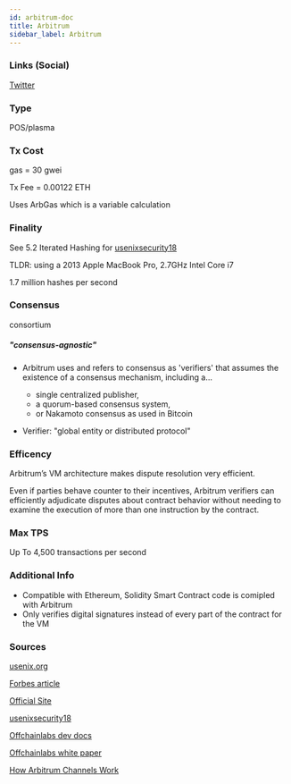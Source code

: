 ```yaml
---
id: arbitrum-doc
title: Arbitrum
sidebar_label: Arbitrum
---
```


### Links (Social)

[Twitter](https://twitter.com/offchainlabs?lang=en)

### Type

POS/plasma

### Tx Cost

gas = 30 gwei

Tx Fee = 0.00122 ETH

Uses ArbGas which is a variable calculation

### Finality

See 5.2 Iterated Hashing for [usenixsecurity18](https://www.usenix.org/system/files/conference/usenixsecurity18/sec18-kalodner.pdf)

TLDR:
using a 2013 Apple MacBook Pro, 2.7GHz Intel Core
i7

1.7 million hashes per second

### Consensus

consortium

##### "consensus-agnostic"

- Arbitrum uses and refers to consensus as 'verifiers' that assumes the existence of a consensus mechanism, including a...

  - single centralized publisher,
  - a quorum-based consensus system,
  - or Nakamoto consensus as used in Bitcoin

- Verifier: "global entity or distributed protocol"

### Efficency

Arbitrum’s VM architecture makes dispute resolution very efficient.

Even if parties behave counter to their incentives, Arbitrum verifiers can
efficiently adjudicate disputes about contract behavior
without needing to examine the execution of more than
one instruction by the contract.

### Max TPS

Up To 4,500 transactions per second

### Additional Info

- Compatible with Ethereum, Solidity Smart Contract code is comipled with Arbitrum
- Only verifies digital signatures instead of every part of the contract for the VM

### Sources

[usenix.org](https://www.usenix.org/conference/usenixsecurity18/presentation/kalodner)

[Forbes article](https://www.forbes.com/sites/forbes-personal-shopper/2021/01/13/the-best-planners-for-2021/?sh=6b46e6905255)

[Official Site](https://offchainlabs.com/)

[usenixsecurity18](https://www.usenix.org/system/files/conference/usenixsecurity18/sec18-kalodner.pdf)

[Offchainlabs dev docs](https://developer.offchainlabs.com/docs/rollup_basics)

[Offchainlabs white paper](https://offchainlabs.com/Arbitrum_Rollup_Whitepaper.pdf)

[How Arbitrum Channels Work](https://medium.com/offchainlabs/how-arbitrum-works-6eaccb47cd86#:~:text=Arbitrum%20deters%20misbehavior%20by%20requiring,it%20will%20forfeit%20its%20stake.)
